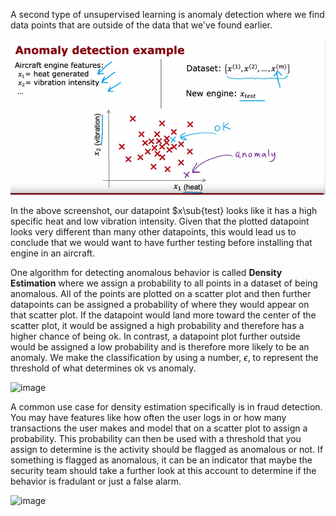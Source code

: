 A second type of unsupervised learning is anomaly detection where we find data points that are outside of the data that we've found earlier.

![alt text](image-113.png)

In the above screenshot, our datapoint $x\sub{test} looks like it has a high specific heat and low vibration intensity. Given that the plotted datapoint looks very different than many other datapoints, this would lead us to conclude that we would want to have further testing before installing that engine in an aircraft.

One algorithm for detecting anomalous behavior is called **Density Estimation** where we assign a probability to all points in a dataset of being anomalous. All of the points are plotted on a scatter plot and then further datapoints can be assigned a probability of where they would appear on that scatter plot. If the datapoint would land more toward the center of the scatter plot, it would be assigned a high probability and therefore has a higher chance of being ok. In contrast, a datapoint plot further outside would be assigned a low probability and is therefore more likely to be an anomaly. We make the classification by using a number, $\epsilon$, to represent the threshold of what determines ok vs anomaly.

![image](https://github.com/user-attachments/assets/1d4e98ba-4297-4cea-a20d-63321a648e34)

A common use case for density estimation specifically is in fraud detection. You may have features like how often the user logs in or how many transactions the user makes and model that on a scatter plot to assign a probability. This probability can then be used with a threshold that you assign to determine is the activity should be flagged as anomalous or not. If something is flagged as anomalous, it can be an indicator that maybe the security team should take a further look at this account to determine if the behavior is fradulant or just a false alarm.

![image](https://github.com/user-attachments/assets/227b8e9d-2b2c-46b0-a219-04843bf63911)
